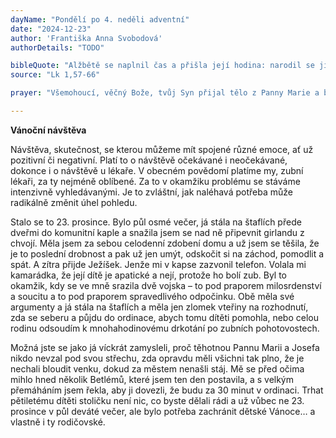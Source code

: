 ```yaml
---
dayName: "Pondělí po 4. neděli adventní"
date: "2024-12-23"
author: 'Františka Anna Svobodová'
authorDetails: "TODO"

bibleQuote: "Alžbětě se naplnil čas a přišla její hodina: narodil se jí syn. Když její sousedé a příbuzní uslyšeli, že jí Pán prokázal velikou milost, radovali se s ní. Osmého dne přišli obřezat dítě a chtěli mu dát po jeho otci jméno Zachariáš. Jeho matka na to řekla: „Ne, ale bude se jmenovat Jan!“ Namítli jí: „Tak se nikdo z tvého příbuzenstva nejmenuje.“ Posunky naznačovali jeho otci, jaké by mu chtěl dát jméno. On si vyžádal tabulku a napsal: „Jeho jméno je Jan.“ Všichni se tomu podivili. Ihned se mu uvolnila ústa i jazyk a on mluvil a chválil Boha. Všech jejich sousedů se zmocnila bázeň a po celém judském pohoří se mluvilo o všech těch událostech. Všichni, kdo to uslyšeli, uvažovali o tom v srdci a ptali se: „Co asi z toho dítěte bude? Vždyť ruka Páně byla s ním!“"
source: "Lk 1,57-66"

prayer: "Všemohoucí, věčný Bože, tvůj Syn přijal tělo z Panny Marie a byl nám podobný ve všem kromě hříchu; připravujeme se oslavit jeho narození a prosíme tě: dej, ať nám otevře prameny tvého milosrdenství. Neboť on s tebou v jednotě Ducha Svatého…"

---
```


**Vánoční návštěva**

Návštěva, skutečnost, se kterou můžeme mít spojené různé emoce, ať už pozitivní či negativní. Platí to o návštěvě očekávané i neočekávané, dokonce i o návštěvě u lékaře. V obecném povědomí platíme my, zubní lékaři, za ty nejméně oblíbené. Za to v okamžiku problému se stáváme intenzivně vyhledávanými. Je to zvláštní, jak naléhavá potřeba může radikálně změnit úhel pohledu.

Stalo se to 23. prosince. Bylo půl osmé večer, já stála na štaflích přede dveřmi do komunitní kaple a snažila jsem se nad ně připevnit girlandu z chvojí. Měla jsem za sebou celodenní zdobení domu a už jsem se těšila, že je to poslední drobnost a pak už jen umýt, odskočit si na záchod, pomodlit a spát. A zítra přijde Ježíšek. Jenže mi v kapse zazvonil telefon. Volala mi kamarádka, že její dítě je apatické a nejí, protože ho bolí zub. Byl to okamžik, kdy se ve mně srazila dvě vojska – to pod praporem milosrdenství a soucitu a to pod praporem spravedlivého odpočinku. Obě měla své argumenty a já stála na štaflích a měla jen zlomek vteřiny na rozhodnutí, zda se seberu a půjdu do ordinace, abych tomu dítěti pomohla, nebo celou rodinu odsoudím k mnohahodinovému drkotání po zubních pohotovostech.

Možná jste se jako já víckrát zamysleli, proč těhotnou Pannu Marii a Josefa nikdo nevzal pod svou střechu, zda opravdu měli všichni tak plno, že je nechali bloudit venku, dokud za městem nenašli stáj. Mě se před očima mihlo hned několik Betlémů, které jsem ten den postavila, a s velkým přemáháním jsem řekla, aby ji dovezli, že budu za 30 minut v ordinaci. Trhat pětiletému dítěti stoličku není nic, co byste dělali rádi a už vůbec ne 23. prosince v půl deváté večer, ale bylo potřeba zachránit dětské Vánoce… a vlastně i ty rodičovské.


